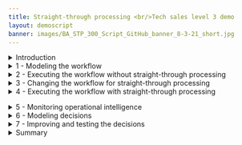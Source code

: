 ```yaml
---
title: Straight-through processing <br/>Tech sales level 3 demo
layout: demoscript
banner: images/BA_STP_300_Script_GitHub_banner_8-3-21_short.jpg
---
```


<span id="top"></span>

<details markdown="1">

<summary>Introduction</summary><br/>

Welcome to the straight-through processing demonstration.

Today, I will demonstrate how the IBM Cloud Pak for Business Automation supports straight-through processing to automate customer refund requests quickly and easily. I’ll show how straight-through processing improves customer service by shortening turnaround times, while also reducing manual work.

This demo uses a customer refund example, but the same pattern can be applied to numerous business scenarios such as account opening, invoicing and claims processing.

We’ll show how line-of-business subject matter experts can use low-code tools that enable them to lead the implementation effort. We’ll see how decision management automates decisions that would otherwise be manual, and workflow manages exceptions and ensures the process stays on track when an exception occurs. We’ll also see how operational intelligence can provide visibility and insights that can be used to improve the process.

Let’s get started.

(Demo intro slides <a href="./files/Straight-through Processing Platinum Demo - Intro deck.pptx" target="_blank" rel="noreferrer">here</a>)

(Printer-ready PDF of demo script <a href="./files/Straight-through Processing Platinum Demo - PDF script.pdf" target="_blank" rel="noreferrer">here</a>)


**[Go to top](#top)**

</details>
<span id="spanID"></span>
<details markdown="1">

<summary>1 - Modeling the workflow</summary><br/>
<br/>

| **1.1** | **Introduce the refund request process without straight-through processing** |
| :--- | :--- |
| **Narration** | We will look at the process diagram for Focus Corp’s refund request process in Process Designer. Within this low-code environment, the process diagram will control the execution of each refund request. The process diagram adheres to the Business Process Model and Notation (BPMN) standard. We use drag-and-drop to build the process diagram from the palette on the right. This allows us to model the process steps and flow. From there, you can drill down to complete the implementation and testing of the process application. <br/> <br/> Looking at Focus Corp’s refund request process, customers can initiate returns directly from the company’s portal. Currently, each request is routed to a customer service agent for resolution. |
| **Action** &nbsp; 1.1.1 | Show the process diagram for Focus Corp’s **Request Refund without STP** (straight-through processing) in Process Designer, which you opened during your demo preparation. <br/> <img src="./images/Step_1_final_screen.png" width="800" /> |

<br/>

**[Go to top](#top)**

</details>
<span id="spanID"></span>
<details markdown="1">
<a id="workplace"></a>
<summary>2 - Executing the workflow without straight-through processing </summary><br/>

<inline-notification text="The first part of this section is for <strong>Workplace only</strong>. For <strong>Process Portal</strong>, please go <a href'#saas'>here</a>."></inline-notification>

| **2.1** | **Task management and execution (Workplace)** |
| :--- | :--- |
| **Narration** | The customer service agent uses Workplace to work on their tasks. It is also used to launch processes and view the process dashboards. |
| **Action** &nbsp; 2.1.1 | Show the **Workplace** window that you opened during your preparation. <br/> <img src="./images/Stu_4.4.4_Self_install.png" width="800" /> |
| **Narration** | We are looking at the task list for the customer service agent. <br/> <br/> Workplace is highly customizable to fit your organization's look and feel. The responsive user interface provides flexibility to get work done anywhere, at any time, on any device type, from a desktop device in the office to a mobile device at home or at a customer site. It can be configured though a set of options without having to customize the Workplace application itself. <br/> <br/> Workplace has a robust search capability. You can create a customized task list, for example, with specific business data, by saving task-based searches for later use. <br/> <br/> Customer service agents use the task list to organize and work on the tasks assigned to them. Our agent received a new investigation task. |
| **Action** &nbsp; 2.1.2 | Click any **Refund Investigation Issue** task. If prompted, **Claim the task**. <br/> <img src="./images/Step_2.1_ROKS_action_3.png" width="800" /> |
| **Narration** | Once I open the task, I will have all the information needed to investigate the refund. |
| **Action** &nbsp; 2.1.3 | Click **Approve Refund**. <br/> <img src="./images/Step_2.1_ROKS_action_5.png" width="800" /> |
| **Narration** | Let’s review the request data and make an approval decision. Behind the scenes, the refund process is managed by workflow. Once the investigation task is completed, the system automatically updates Focus Corp’s ordering application and notifies the customer. <br/> <br/> Although the process is managed by workflow, there is currently no straight-through processing since every request must be examined by a customer service agent. Let’s go back to the process diagram and see how we can improve things with straight-through processing. |
<br/>
<a id="saas"></a>


<span id="spanID"></span>
<details markdown="1">

<summary>2a - Executing the workflow without straight-through processing (Process Portal only) </summary><br/>

<inline-notification text="This section is for <strong>Process Portal only</strong>. For <strong>Workplace</strong>, return to the <a href='#workplace'>top of section 2</a>."></inline-notification>

| **2.1** | **Task management and execution** |
| :--- | :--- |
| **Narration** | The customer service agent uses the Process Portal to work on their tasks. It is also used to launch processes and view the process dashboards. |
| **Action** &nbsp; 2.1.1 | Show the **Process Portal** that you opened during your preparation. Navigator's Work Dashboard may also be used but note the capabilities are different and the default narration does not match. <br/> <img src="./images/four.png" width="800" /><br/> |
| **Narration** | We are looking at the task list for the customer service agent. <br/> <br/> Process Portal is highly customizable to fit your organization's look and feel. The responsive user interface provides flexibility to get work done anywhere, at any time, on any device type, from a desktop device in the office to a mobile device at home or at a customer site. It can be configured through a set of options without having to customize the Process Portal application itself. <br/> <br/> Process Portal has a robust search capability. You can create a customized task list, for example, with specific business data, by saving task-based searches for later use. <br/> <br/> Customer service agents use the task list to organize and work on the tasks assigned to them. Our agent received a new investigation task. |
| **Action** &nbsp; 2.1.2 | Click any **Refund Investigation Issue** task. <br/> <img src="./images/Step_2.1_SaaS_action_2.png" width="800" /><br/> |
| **Narration** | Once I open the task, I will have all the information needed to investigate the refund. Now, I'll claim the task. |
| **Action** &nbsp; 2.1.3 | Click **Claim Task**. <br/> <img src="./images/Step_2.1_SaaS_action_3.png" width="800" /><br/> |
| **Narration** | Let’s review the request data and make an approval decision. |
| **Action** &nbsp; 2.1.4 | Click **Approve Refund**. <br/> <img src="./images/Step_2.1_SaaS_action_4.png" width="800" /><br/> |
| **Narration** | Behind the scenes, the refund process is managed by workflow. Once the investigation task is completed, the system automatically updates Focus Corp’s ordering application and notifies the customer. <br/> <br/> Although the process is managed by workflow, there is currently no straight-through processing since every request must be examined by a customer service agent. Let’s go back to the process diagram and see how we can improve things with straight-through processing. |

<br/>

</details>

**[Go to top](#top)**

</details>
<span id="spanID"></span>
<details markdown="1">

<summary>3 - Changing the workflow for straight-through processing</summary><br/>

| **3.1** | **Introduce straight-through processing automation** |
| :--- | :--- |
| **Narration** | Let’s look at how we can streamline the refund process by combining workflow and decision management. |
| **Action** &nbsp; 3.1.1 | Go back to the **Process Designer** tab, and click **Processes** in the menu on the left side. Click **Request Refund**. <br/> <img src="./images/Step_3.1_action_2.png" width="800" /><br/> |
| **Action** &nbsp; 3.1.2 | You will see the following process diagram. <br/> <img src="./images/Step_3.1_final_screen.png" width="800" /><br/> |
| **Narration** | We’ve added a decision task to the workflow that will automatically look at each request and make a refund decision without human intervention. This means that most requests can now be approved or declined in real time. Those that can’t are still routed for manual investigation. <br/><br/> Therefore, we can achieve a significant amount of straight-through processing where we completely process refund requests without human intervention. |


**[Go to top](#top)**

</details>
<span id="spanID"></span>
<details markdown="1">

<summary>4 - Executing the workflow with straight-through processing</summary><br/>

| **4.1** | **Refund request approved** |
| :--- | :--- |
| **Narration** | Let’s look at how straight-through processing transforms the refund process. |
| **Action** &nbsp; 4.1.1 | Go to Focus Corp's **Your Returns and Refunds** page. <br/> <img src="./images/Stu_7.2.png" width="800" /><br/> |
| **Action** &nbsp; 4.1.2 | Select the order ending in **AP**. <br/> <img src="./images/Step_4.1_action_2.png" width="800" /><br/> |
| **Action** &nbsp; 4.1.3 | Click **Submit Request** to process the refund. <br/> <img src="./images/Step_4.1_action_3.png" width="800" /><br/> |
| **Action** &nbsp; 4.1.4 | The process executes and generates a **Refund Approved** result.<br/><br/> <img src="./images/Step_4.1_results_screen.png" width="800" /><br/> |
| **Narration** | In this first example, when the customer submits the refund request, the criteria are evaluated by business rules and approval is granted in real time, avoiding a time-consuming manual investigation. |

| **4.2** | **Refund request denied** |
| :--- | :--- |
| **Narration** | Let’s look at a second example. |
| **Action** &nbsp; 4.2.1 | Click **Submit the next request**. <br/> <img src="./images/Script4.2.1.png" width="800" /><br/> |
| **Action** &nbsp; 4.2.2 | Select the order ending in **DE**. <br/> <img src="./images/Step_4.2_action_2.png" width="800" /><br/> |
| **Action** &nbsp; 4.2.3 | Click **Submit Request** to process the refund. <br/> <img src="./images/Step_4.2_action_3.png" width="800" /><br/> |
| **Action** &nbsp; 4.2.4 | The process executes and generates a **Refund Denied** result. <br/> <img src="./images/Step_4.2_results_screen.png" width="800" /><br/> |
| **Narration** | This request clearly did not meet Focus Corp's criteria and resulted in a denial because it was well outside the time window. Even though this refund request resulted in a denial, it was still straight-through processing because there is no manual work. |

| **4.3** | **Refund request requires manual investigation** |
| :--- | :--- |
| **Narration** | But what if the business rules determine a request requires investigation?  |
| **Action** &nbsp; 4.3.1 | Click **Submit Another Refund Request**. <br/><br/><img src="./images/Step_4.3_action_1.png" width="800" /><br/> |
| **Action** &nbsp; 4.3.2 | Select the order ending in **MA**.<br/><br/><img src="./images/Step_4.3_action_2.png" width="800" /><br/> |
| **Action** &nbsp; 4.3.3 | Click **Submit Request** to process the refund. <br/><br/><img src="./images/Step_4.3_action_3.png" width="800" /><br/> |
| **Action** &nbsp; 4.3.4 | The process executes and generates a **Refund Investigation** result.<br/><br/><img src="./images/Step_4.3_results_screen.png" width="800" /><br/> |
| **Narration** | In this case, workflow routes the request to a customer service agent to do the investigation. |

<br/>

**[Go to top](#top)**

</details>

<span id="spanID"></span>
<details markdown="1">

<summary>5 - Monitoring operational intelligence</summary><br/>

| **5.1** | **Review the refund dashboard** |
| :--- | :--- |
| **Narration** | Let’s look at the refund dashboard to see how much straight-through processing we’ve achieved. |
| **Action** &nbsp; 5.1.1 | Click the **Refund Dashboard** tab that you opened during your preparation. In this step, you are just speaking to the displayed dashboard. <br/> <img src="./images/Step_5.1_action_1.png" width="800" /> |
| **Narration** | So far, the percentage of manually processed requests is still around 70%, with the average manual investigation taking over two hours. <br/> <br/> Let’s look at what’s behind this dashboard. <br/> <br/> First, as the refund process runs, the system can collect and process historical data and make it available for visualization. <br/> <br/> Next, the Business Performance Center is a no-code monitoring application in the IBM Cloud Pak for Business Automation. Dashboards can be designed and shared in minutes that provide insight into important business activities and processes. You can prepare, design, and track visualizations of metrics, key performance indicators (KPIs), and other measurements of business performance in customizable dashboards. <br/> <br/> Additionally, the historical data can be used to feed a data lake to apply machine learning to your automations. For example, to make even more sophisticated refund decisions, we could use a data lake to incorporate machine learning into our refund process. The Cloud Pak for Business Automation includes some machine learning samples to help you get started. |

**[Go to top](#top)**

</details>
<span id="spanID"></span>
<details markdown="1">

<summary>6 - Modeling decisions</summary><br/>

| **6.1** | **Review the refund approval decision model** |
| :--- | :--- |
| **Narration** | Let’s look at how the business analyst can create and manage business rules to further increase straight-through processing. The business rules replicate how experts make refund decisions. <br/> <br/> Using no-code decision modeling, business analysts can easily author and test refund decision criteria. |
| **Action** &nbsp; 6.1.1 | Go to your **Decision Center** tab that you opened during your preparation. <br/> <img src="./images/DecisionCenter.png" width="800" /><br/> |
| **Action** &nbsp; 6.1.2 | Click the decision service named **Refund Processing**. <br/> <img src="./images/Step_6.1_action_2.png" width="800" /><br/> |
| **Action** &nbsp; 6.1.3 | When the **Refund Processing** decision screen appears, click **main**. <br/> <img src="./images/Step_6.1_action_3.png" width="800" /><br/> |
| **Action** &nbsp; 6.1.4 | The next screen has several blue tabs at the top. Make sure **Decision Model** is selected. <br/> <img src="./images/Step_6.1_action_4.png" width="800" /><br/> |
| **Narration** | This is the decision model for the refund request decision service. A decision model uses a diagram to break the decision (the top blue box) down into sub-decisions (additional blue boxes) and input data (green ovals), which all contribute to the final refund decision. |

| **6.2** | **Review the decision tables** |
| :--- | :--- |
| **Narration** | To partially automate the refund request process, we’ve used two main decision tables. A decision table groups rules with similar conditions and actions but use different thresholds or values. |
| **Action** &nbsp; 6.2.1 | Click **Validate Time Window** in the decision diagram. <br/> <img src="./images/Step_6.1_action_5.png" width="800" /><br/> |
| **Action** &nbsp; 6.2.2 | Click **Validate Time Window** in the **Decision logic** section on the left side of the screen, scrolling down as needed.  <br/> <img src="./images/Step_6.1_action_6.png" width="800" /><br/> |
| **Narration** | The first decision table considers the customer’s reason for return, the days since order, and the condition of the item. These are the same criteria that a customer service agent would use to make a refund request decision, but now the decision is automated and executes in real time. |
| **Action** &nbsp; 6.2.3 | Close the **Validate Time Window** table. <br/> <img src="./images/Step_6.1_action_7.png" width="800" /><br/> |
| **Action** &nbsp; 6.2.4 | Click **Validate Type of Goods** in the decision diagram. <br/> <img src="./images/Step_6.1_action_8.png" width="800" /><br/> |
| **Action** &nbsp; 6.2.5 | Click **Validate Type of Goods** in the **Decision logic** section on the left side of the screen, scrolling down as needed. <br/> <img src="./images/Step_6.1_action_9.png" width="800" /><br/> |
| **Narration** | The second sub-decision has a table that considers the type of item being returned together with its condition. |
| **Action** &nbsp; 6.2.6 | Close the **Validate Type of Goods** table. <br/> <img src="./images/Step_6.1_action_10.png" width="800" /> <br/>|

| **6.3** | **Make the final refund decision** |
| :--- | :--- |
| **Narration** | The final refund decision is made by combining the results of the 'Validate Time Window' and 'Validate Type of Goods' sub-decisions. |
| **Action** &nbsp; 6.3.1 | Click **Final Refund Decision** in the decision diagram. <br/> <img src="./images/Step_6.1_action_11.png" width="800" /><br/> |
| **Action** &nbsp; 6.3.2 | Click **Manual Decision** in the **Decision logic** section on the left side of the screen, scrolling down as needed. <br/> <img src="./images/Step_6.1_action_12.png" width="800" /><br/> |
| **Narration** | We’ve combined the two sub-decisions to make the final response using a simple text rule. <br/><br/> Business analysts can change the rules to achieve higher levels of straight-through processing or to adapt to changing business conditions. |
| **Action** &nbsp; 6.3.3 | Close the **Manual Decision** text rule. <br/> <img src="./images/Step_6.1_action_13.png" width="800" /><br/> |

**[Go to top](#top)**

</details>
<span id="spanID"></span>
<details markdown="1">

<summary>7 - Improving and testing the decisions</summary><br/>

| **7.1** | **Compare two versions of the refund decision model** |
| :---         | :--- |
| **Narration** | After running these rules for a few weeks, we realize we can further reduce manual investigations without increasing our risk. <br/> <br/> The decision model can be changed without having to change the underlying process application. <br/> <br/> The business analyst previously created a new version of the decision model to enhance the level of straight-through processing by reducing the number of manual investigations. <br/> <br/> Now, let’s compare the before and after versions to see what changed. |
| **Action** &nbsp; 7.1.1 | On the top left of the Decision Center, click the arrow next to **main** and select **Reduce Manual Processing**. <br/> <img src="./images/Step_7.1_action_1.png" width="800" /><br/> |
| **Action** &nbsp; 7.1.2 | Click the **maximize** icon towards the top right of the Decision Center (right below the blue bar). This opens the Decision Model view. <br/> <img src="./images/Step_7.1_action_2.png" width="800" /><br/> |
| **Action** &nbsp; 7.1.3 | Click the **Compare** icon on the top right of the Decision Model view. <br/> <img src="./images/Step_7.1_action_3.png" width="800" /><br/> |
| **Action** &nbsp; 7.1.4 | When a window opens to prompt a comparison of V1.0 and the current version, click the **Compare** button. <br/> <img src="./images/Step_7.1_action_4.png" width="800" /><br/> |
| **Action** &nbsp; 7.1.5 | Click the arrows next to the two changes on the top left to display rule changes above the two decision diagrams. <br/> <img src="./images/Step_7.1_action_5.png" width="800" /><br/> The comparison details will appear. <br/> <img src="./images/Step_7.1_action_5b.png" width="800" /><br/> |
| **Narration** | We select the two versions we wish to compare and see a side-by-side comparison of the two versions with details of the changes highlighted in the diagram and summarized above. &nbsp; &nbsp; &nbsp; &nbsp; &nbsp; &nbsp; &nbsp; &nbsp; &nbsp; &nbsp; &nbsp; &nbsp; &nbsp; &nbsp; &nbsp; &nbsp; &nbsp; &nbsp; &nbsp; &nbsp; &nbsp; &nbsp; &nbsp; |
| **Action** &nbsp; 7.1.6 | To prepare for the next section, click **Reduce Manual Processing** at the top left side of the page. <br/> <img src="./images/Step_7.1_action_6.png" width="800" /><br/> |

| **7.2** | **Test a new version of the refund decision model** |
| :---         | :--- |
| **Narration** | The business analyst can also validate that the updated rules pass the regression test suite. One or more test suites can be created and executed. Let’s run one now and review the results. |
| **Action** &nbsp; 7.2.1 | Click the **Tests** tab. <br/> <img src="./images/Step_7.1_action_7.png" width="800" /><br/> |
| **Action** &nbsp; 7.2.2 | Click the **run** icon next to **Refund Process Operation**.  <br/><br/><inline-notification text="Make sure you are on the <strong>Test Suites</strong> sub-tab and not on the <strong>Reports</strong> sub-tab."></inline-notification> <br/> <img src="./images/Step_7.1_action_8.png" width="800" /><br/> |
| **Action** &nbsp; 7.2.3 | Click **OK** on the **Run Test Suite** dialog box. <br/> <img src="./images/Step_7.1_action_9.png" width="800" /><br/> |
| **Action** &nbsp; 7.2.4 | Click the name of your report to access it. <br/> <img src="./images/Step_7.1_action_10.png" width="800" /><br/> |
| **Action** &nbsp; 7.2.5 | You will see the following test suite report. <br/> <img src="./images/Step_7.1_final_comparison_report.png" width="800" /><br/> |
| **Narration** | All the scenarios succeeded, and the results were all as expected. <br/><br/>Once ready, the new version of the rules can be pushed into production by the business team (if they have the permission) or the IT team, depending on your governance processes. |

**[Go to top](#top)**

</details>
<span id="spanID"></span>
<details markdown="1">

<summary>Summary</summary>

Using the Cloud Pak for Business Automation, we had all the capabilities needed to significantly reduce the amount of manual refund processing. We combined workflow and decision automation to increase straight-through processing, which resulted in a lower average completion time, lower costs, and more consistent customer communication throughout the process.

Thank you for attending today’s presentation.

**[Go to top](#top)**

</details>
